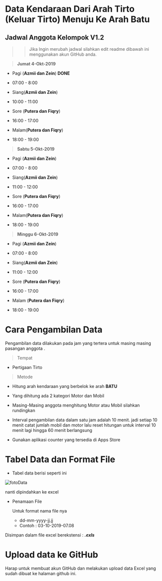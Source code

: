 # Data Kendaraan Dari Arah Tirto (Keluar Tirto) Menuju Ke Arah Batu

## Jadwal Anggota Kelompok V1.2

>> Jika Ingin merubah jadwal silahkan edit readme dibawah ini menggunakan akun GitHub anda.

> **Jumat 4-Okt-2019**

* Pagi (**Azmii dan Zein**) __**DONE**__
 * 07:00 - 8:00

* Siang(**Azmii dan Zein**)
 * 10:00 - 11:00

* Sore (**Putera dan Fiqry**)
 * 16:00 - 17:00

* Malam(**Putera dan Fiqry**)
 * 18:00 - 19:00

 

> **Sabtu 5-Okt-2019**

* Pagi (**Azmii dan Zein**)
 * 07:00 - 8:00

* Siang(**Azmii dan Zein**)
 * 11:00 - 12:00

* Sore (**Putera dan Fiqry**)
 * 16:00 - 17:00 

* Malam(**Putera dan Fiqry**)
 * 18:00 - 19:00


> **Minggu 6-Okt-2019**

* Pagi (**Azmii dan Zein**)
 * 07:00 - 8:00

* Siang(**Azmii dan Zein**)
 * 11:00 - 12:00

* Sore (**Putera dan Fiqry**)
 * 16:00 - 17:00 

* Malam (**Putera dan Fiqry**)
 * 18:00 - 19:00


# Cara Pengambilan Data

Pengambilan data dilakukan pada jam yang tertera untuk masing masing pasangan anggota .

> Tempat

* Pertigaan Tirto

> Metode

* Hitung arah kendaraan yang berbelok ke arah **BATU**

* Yang dihitung ada 2 kategori Motor dan Mobil

* Masing-Masing anggota menghitung Motor atau Mobil silahkan rundingkan

* Interval pengambilan data dalam satu jam adalah 10 menit. jadi setiap 10 menit catat jumlah mobil dan motor lalu reset   hitungan untuk interval 10 menit lagi hingga 60 menit berlangsung

* Gunakan aplikasi counter yang tersedia di Apps Store 

# Tabel Data dan Format File

* Tabel data berisi seperti ini


![fotoData](https://i.ibb.co/0fkBZfv/Screenshot-from-2019-10-03-23-37-07.png)

nanti dipindahkan ke excel

* Penamaan File
  
  Untuk format nama file nya 
  

  * dd-mm-yyyy-jj.jj
  * Contoh : 03-10-2019-07.08

Disimpan dalam file excel berekstensi : _**.exls**_

# Upload data ke GitHub

Harap untuk membuat akun GitHub dan melakukan upload data Excel yang sudah dibuat ke halaman github ini.

